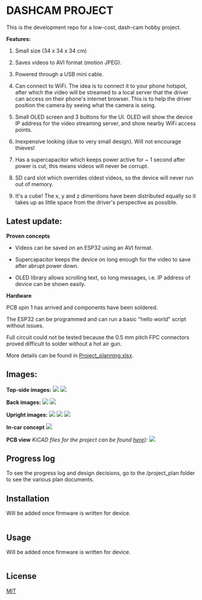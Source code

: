
# DASHCAM PROJECT

This is the development repo for a low-cost, dash-cam hobby project.

**Features:**

1. Small size (34 x 34 x 34 cm)

2. Saves videos to AVI format (motion JPEG).

3. Powered through a USB mini cable.

4. Can connect to WiFi. The idea is to connect it to your phone hotspot, after which the video will be streamed to a local server that the driver can access on their phone's internet browser. This is to help the driver position the camera by seeing what the camera is seing.

5. Small OLED screen and 3 buttons for the UI. OLED will show the device IP address for the video streaming server, and show nearby WiFi access points.

6. Inexpensive looking (due to very small design). Will not encourage thieves!

7. Has a supercapacitor which keeps power active for ~ 1 second after power is cut, this means videos will never be corrupt.

8. SD card slot which overrides oldest videos, so the device will never run out of memory. 

9. It's a cube! The x, y and z dimentions have been distributed equally so it takes up as little space from the driver's perspective as possible.

## Latest update:

**Proven concepts**

- Videos can be saved on an ESP32 using an AVI format.

- Supercapacitor keeps the device on long enough for the video to save after abrupt power down.

- OLED library allows scrolling text, so long messages, i.e. IP address of device can be shown easily. 

**Hardware**

PCB spin 1 has arrived and components have been soldered.

The ESP32 can be programmed and can run a basic "hello world" script without issues.

Full circuit could not be tested because the 0.5 mm pitch FPC connectors proved difficult to solder without a hot air gun.

More details can be found in [Project_planning.xlsx](https://github.com/jhancharler/dashcam/blob/master/project_plan/Project_planning.xlsx "Project_planning.xlsx").

## Images:


**Top-side images:**
<img src="images/front_step.PNG" >
<img src="images/top_view_edited.png" >


**Back images:**
<img src="images/back_step.PNG" >
<img src="images/bottom_view_edited.png" >


**Upright images:**
<img src="images/back_view_edited.png">
<img src="images/side_view.jpeg">
<img src="images/front_view_edited.jpeg">


**In-car concept**
<img src="images/where_it_will_fit.png" >


**PCB view** 
*KiCAD files for the project can be found [here](https://github.com/jhancharler/dashcam/tree/master/hardware/schem_1)):
<img src="images/spin_1_pcb.PNG" >*

## Progress log

To see the progress log and design decisions, go to the /project_plan folder to see the various plan documents.

## Installation

Will be added once firmware is written for device.

```bash
```

## Usage

Will be added once firmware is written for device.

```python
```

## License
[MIT](https://choosealicense.com/licenses/mit/)